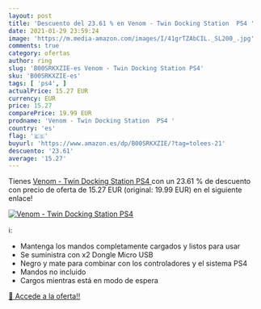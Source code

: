 ```yaml
---
layout: post
title: 'Descuento del 23.61 % en Venom - Twin Docking Station  PS4 '
date: 2021-01-29 23:59:24
image: 'https://m.media-amazon.com/images/I/41grTZAbCIL._SL200_.jpg'
comments: true
category: ofertas
author: ring
slug: 'B00SRKXZIE-es Venom - Twin Docking Station PS4'
sku: 'B00SRKXZIE-es'
tags: [ 'ps4', ]
actualPrice: 15.27 EUR
currency: EUR
price: 15.27
comparePrice: 19.99 EUR
prodname: 'Venom - Twin Docking Station  PS4 '
country: 'es'
flag: '🇪🇸'
buyurl: 'https://www.amazon.es/dp/B00SRKXZIE/?tag=tolees-21'
descuento: '23.61'
average: '15.27'
---
```


Tienes [Venom - Twin Docking Station  PS4 ](https://www.amazon.es/dp/B00SRKXZIE/?tag=tolees-21) con un 23.61 % de descuento con precio de oferta de 15.27 EUR (original: 19.99 EUR) en el siguiente enlace!

[![Venom - Twin Docking Station  PS4 ](https://m.media-amazon.com/images/I/41grTZAbCIL._SL200_.jpg)](https://www.amazon.es/dp/B00SRKXZIE/?tag=tolees-21)

ℹ️:

- Mantenga los mandos completamente cargados y listos para usar
- Se suministra con x2 Dongle Micro USB
- Negro y mate para combinar con los controladores y el sistema PS4
- Mandos no incluido
- Cargos mientras está en modo de espera

[🛒 Accede a la oferta!!](https://www.amazon.es/dp/B00SRKXZIE/?tag=tolees-21)
